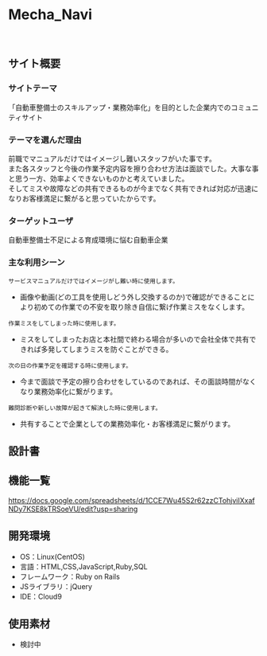 # Mecha_Navi
​
## サイト概要
### サイトテーマ
「自動車整備士のスキルアップ・業務効率化」を目的とした企業内でのコミュニティサイト
​
### テーマを選んだ理由
前職でマニュアルだけではイメージし難いスタッフがいた事です。  
また各スタッフと今後の作業予定内容を擦り合わせ方法は面談でした。大事な事と思う一方、効率よくできないものかと考えていました。  
そしてミスや故障などの共有できるものが今までなく共有できれば対応が迅速になりお客様満足に繋がると思っていたからです。
​
### ターゲットユーザ
自動車整備士不足による育成環境に悩む自動車企業
​
### 主な利用シーン

`サービスマニュアルだけではイメージがし難い時に使用します。 `
- 画像や動画(どの工具を使用しどう外し交換するのか)で確認ができることにより初めての作業での不安を取り除き自信に繋げ作業ミスをなくします。

`作業ミスをしてしまった時に使用します。`
- ミスをしてしまったお店と本社間で終わる場合が多いので会社全体で共有できれば多発してしまうミスを防ぐことができる。

`次の日の作業予定を確認する時に使用します。`
- 今まで面談で予定の擦り合わせをしているのであれば、その面談時間がなくなり業務効率化に繋がります。

`難問診断や新しい故障が起きて解決した時に使用します。`
- 共有することで企業としての業務効率化・お客様満足に繋がります。

## 設計書
<!--テーマを設定・提出する時点では不要です-->

## 機能一覧
https://docs.google.com/spreadsheets/d/1CCE7Wu45S2r62zzCTohjviIXxafNDy7KSE8kTRSoeVU/edit?usp=sharing
​
## 開発環境
- OS：Linux(CentOS)
- 言語：HTML,CSS,JavaScript,Ruby,SQL
- フレームワーク：Ruby on Rails
- JSライブラリ：jQuery
- IDE：Cloud9
​
## 使用素材
- 検討中